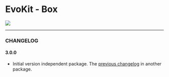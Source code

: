 # EvoKit - Box

[![](https://img.shields.io/npm/v/evokit-box.svg)](https://www.npmjs.com/package/evokit-box)

---

### CHANGELOG

#### 3.0.0

- Initial version independent package. The [previous changelog](packages/evokit/CHANGELOG.md) in another package.
